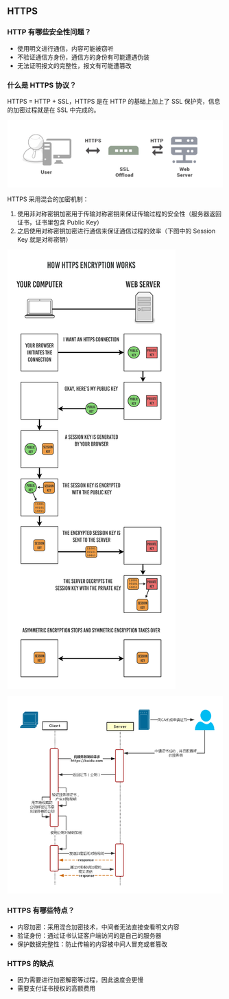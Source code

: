 ## HTTPS

### HTTP 有哪些安全性问题？

- 使用明文进行通信，内容可能被窃听
- 不验证通信方身份，通信方的身份有可能遭遇伪装
- 无法证明报文的完整性，报文有可能遭篡改

### 什么是 HTTPS 协议？

HTTPS = HTTP + SSL，HTTPS 是在 HTTP 的基础上加上了 SSL 保护壳，信息的加密过程就是在 SSL 中完成的。

![](/img/network/https.jpg)

HTTPS 采用混合的加密机制：

1. 使用非对称密钥加密用于传输对称密钥来保证传输过程的安全性（服务器返回证书，证书里包含 Public Key）
2. 之后使用对称密钥加密进行通信来保证通信过程的效率（下图中的 Session Key 就是对称密钥）

![](/img/network/https-works.png)

![](/img/network/https-works-2.png)

### HTTPS 有哪些特点？

- 内容加密：采用混合加密技术，中间者无法直接查看明文内容
- 验证身份：通过证书认证客户端访问的是自己的服务器
- 保护数据完整性：防止传输的内容被中间人冒充或者篡改

### HTTPS 的缺点

- 因为需要进行加密解密等过程，因此速度会更慢
- 需要支付证书授权的高额费用
